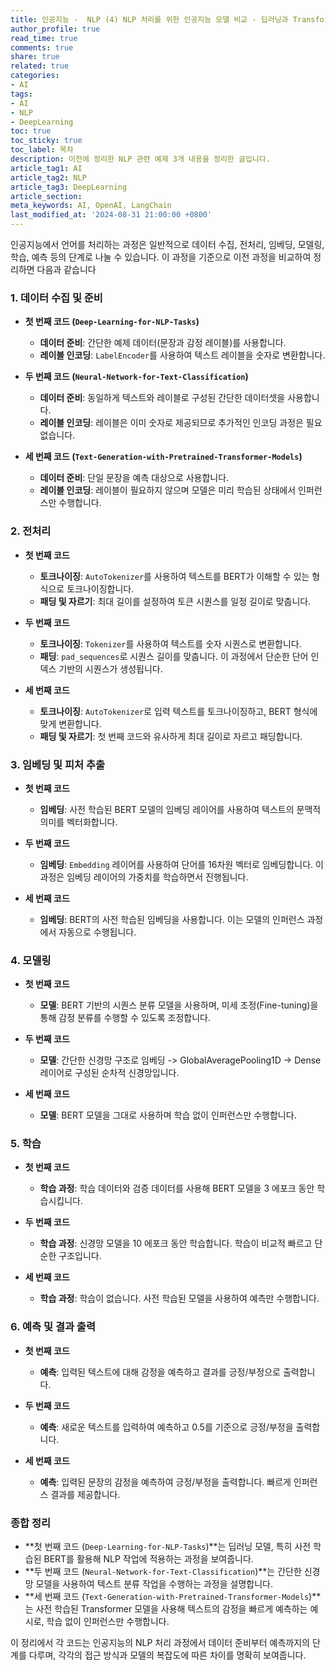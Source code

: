 ```yaml
---
title: 인공지능 -  NLP (4) NLP 처리를 위한 인공지능 모델 비교 - 딥러닝과 Transformer의 활용
author_profile: true
read_time: true
comments: true
share: true
related: true
categories:
- AI
tags:
- AI
- NLP
- DeepLearning
toc: true
toc_sticky: true
toc_label: 목차
description: 이전에 정리한 NLP 관련 예제 3개 내용을 정리한 글입니다.
article_tag1: AI
article_tag2: NLP
article_tag3: DeepLearning
article_section: 
meta_keywords: AI, OpenAI, LangChain
last_modified_at: '2024-08-31 21:00:00 +0800'
---
```


인공지능에서 언어를 처리하는 과정은 일반적으로 데이터 수집, 전처리, 임베딩, 모델링, 학습, 예측 등의 단계로 나눌 수 있습니다. 이 과정을 기준으로 이전 과정을 비교하여 정리하면 다음과 같습니다

### 1. **데이터 수집 및 준비**

- **첫 번째 코드 (`Deep-Learning-for-NLP-Tasks`)**
  - **데이터 준비**: 간단한 예제 데이터(문장과 감정 레이블)를 사용합니다.
  - **레이블 인코딩**: `LabelEncoder`를 사용하여 텍스트 레이블을 숫자로 변환합니다.
  
- **두 번째 코드 (`Neural-Network-for-Text-Classification`)**
  - **데이터 준비**: 동일하게 텍스트와 레이블로 구성된 간단한 데이터셋을 사용합니다.
  - **레이블 인코딩**: 레이블은 이미 숫자로 제공되므로 추가적인 인코딩 과정은 필요 없습니다.
  
- **세 번째 코드 (`Text-Generation-with-Pretrained-Transformer-Models`)**
  - **데이터 준비**: 단일 문장을 예측 대상으로 사용합니다.
  - **레이블 인코딩**: 레이블이 필요하지 않으며 모델은 미리 학습된 상태에서 인퍼런스만 수행합니다.

### 2. **전처리**

- **첫 번째 코드**
  - **토크나이징**: `AutoTokenizer`를 사용하여 텍스트를 BERT가 이해할 수 있는 형식으로 토크나이징합니다.
  - **패딩 및 자르기**: 최대 길이를 설정하여 토큰 시퀀스를 일정 길이로 맞춥니다.

- **두 번째 코드**
  - **토크나이징**: `Tokenizer`를 사용하여 텍스트를 숫자 시퀀스로 변환합니다.
  - **패딩**: `pad_sequences`로 시퀀스 길이를 맞춥니다. 이 과정에서 단순한 단어 인덱스 기반의 시퀀스가 생성됩니다.

- **세 번째 코드**
  - **토크나이징**: `AutoTokenizer`로 입력 텍스트를 토크나이징하고, BERT 형식에 맞게 변환합니다.
  - **패딩 및 자르기**: 첫 번째 코드와 유사하게 최대 길이로 자르고 패딩합니다.

### 3. **임베딩 및 피처 추출**

- **첫 번째 코드**
  - **임베딩**: 사전 학습된 BERT 모델의 임베딩 레이어를 사용하여 텍스트의 문맥적 의미를 벡터화합니다.
  
- **두 번째 코드**
  - **임베딩**: `Embedding` 레이어를 사용하여 단어를 16차원 벡터로 임베딩합니다. 이 과정은 임베딩 레이어의 가중치를 학습하면서 진행됩니다.
  
- **세 번째 코드**
  - **임베딩**: BERT의 사전 학습된 임베딩을 사용합니다. 이는 모델의 인퍼런스 과정에서 자동으로 수행됩니다.

### 4. **모델링**

- **첫 번째 코드**
  - **모델**: BERT 기반의 시퀀스 분류 모델을 사용하며, 미세 조정(Fine-tuning)을 통해 감정 분류를 수행할 수 있도록 조정합니다.
  
- **두 번째 코드**
  - **모델**: 간단한 신경망 구조로 임베딩 -> GlobalAveragePooling1D -> Dense 레이어로 구성된 순차적 신경망입니다.
  
- **세 번째 코드**
  - **모델**: BERT 모델을 그대로 사용하며 학습 없이 인퍼런스만 수행합니다.

### 5. **학습**

- **첫 번째 코드**
  - **학습 과정**: 학습 데이터와 검증 데이터를 사용해 BERT 모델을 3 에포크 동안 학습시킵니다.
  
- **두 번째 코드**
  - **학습 과정**: 신경망 모델을 10 에포크 동안 학습합니다. 학습이 비교적 빠르고 단순한 구조입니다.
  
- **세 번째 코드**
  - **학습 과정**: 학습이 없습니다. 사전 학습된 모델을 사용하여 예측만 수행합니다.

### 6. **예측 및 결과 출력**

- **첫 번째 코드**
  - **예측**: 입력된 텍스트에 대해 감정을 예측하고 결과를 긍정/부정으로 출력합니다.
  
- **두 번째 코드**
  - **예측**: 새로운 텍스트를 입력하여 예측하고 0.5를 기준으로 긍정/부정을 출력합니다.
  
- **세 번째 코드**
  - **예측**: 입력된 문장의 감정을 예측하여 긍정/부정을 출력합니다. 빠르게 인퍼런스 결과를 제공합니다.

### 종합 정리

- **첫 번째 코드 (`Deep-Learning-for-NLP-Tasks`)**는 딥러닝 모델, 특히 사전 학습된 BERT를 활용해 NLP 작업에 적용하는 과정을 보여줍니다.
- **두 번째 코드 (`Neural-Network-for-Text-Classification`)**는 간단한 신경망 모델을 사용하여 텍스트 분류 작업을 수행하는 과정을 설명합니다.
- **세 번째 코드 (`Text-Generation-with-Pretrained-Transformer-Models`)**는 사전 학습된 Transformer 모델을 사용해 텍스트의 감정을 빠르게 예측하는 예시로, 학습 없이 인퍼런스만 수행합니다.

이 정리에서 각 코드는 인공지능의 NLP 처리 과정에서 데이터 준비부터 예측까지의 단계를 다루며, 각각의 접근 방식과 모델의 복잡도에 따른 차이를 명확히 보여줍니다.